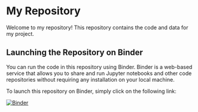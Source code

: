 # My Repository

Welcome to my repository! This repository contains the code and data for my project.

## Launching the Repository on Binder

You can run the code in this repository using Binder. Binder is a web-based service that allows you to share and run Jupyter notebooks and other code repositories without requiring any installation on your local machine.

To launch this repository on Binder, simply click on the following link:

[![Binder](https://mybinder.org/badge_logo.svg)](https://mybinder.org/v2/gh/your-username/your-repository/HEAD)
